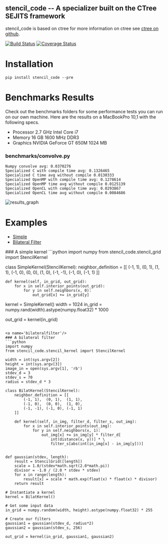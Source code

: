 stencil_code -- A specializer built on the CTree SEJITS framework
-------

stencil_code is based on ctree
for more information on ctree see [ctree on github](http://github.com/ucb-sejits/ctree>).

[![Build Status](https://travis-ci.org/ucb-sejits/stencil_code.svg?branch=master)](https://travis-ci.org/ucb-sejits/stencil_code)
[![Coverage Status](https://coveralls.io/repos/ucb-sejits/stencil_code/badge.png?branch=master)](https://coveralls.io/r/ucb-sejits/stencil_code?branch=master)

Installation
============

```
pip install stencil_code --pre
```

Benchmarks Results
==================
Check out the benchmarks folders for some performance tests you can run 
on our own machine.  Here are the results on a MacBookPro 10,1 with the 
following specs.
* Processor  2.7 GHz Intel Core i7
* Memory  16 GB 1600 MHz DDR3
* Graphics  NVIDIA GeForce GT 650M 1024 MB

### benchmarks/convolve.py
```
Numpy convolve avg: 0.0370276
Specialized C with compile time avg: 0.1326465
Specialized C time avg without compile 0.0130333
Specialized OpenMP with compile time avg: 0.1278614
Specialized OpenMP time avg without compile 0.0125139
Specialized OpenCL with compile time avg: 0.0293867
Specialized OpenCL time avg without compile 0.0084686
```

![results_graph](https://raw.github.com/ucb-sejits/stencil_code/master/benchmarks/convolve_results.png)

Examples
=============
* [Simple](#simple)  
* [Bilateral Filter](#bilateralfilter)

<a name='simple'/>
### A simple kernel
```python
import numpy
from stencil_code.stencil_grid import StencilKernel

class SimpleKernel(StencilKernel):
    neighbor_definition = [[
        (-1, 1),  (0, 1),  (1, 1),
        (-1, 0),  (0, 0),  (1, 0),
        (-1, -1), (-1, 0), (-1, 1)
    ]]

    def kernel(self, in_grid, out_grid):
        for x in self.interior_points(out_grid):
            for y in self.neighbors(x, 0):
                out_grid[x] += in_grid[y]


kernel = SimpleKernel()
width = 1024
in_grid = numpy.rand(width).astype(numpy.float32) * 1000

out_grid = kernel(in_grid)
```

<a name='bilateralfilter'/>
### A bilateral filter
```python
import numpy
from stencil_code.stencil_kernel import StencilKernel

width = int(sys.argv[2])
height = int(sys.argv[3])
image_in = open(sys.argv[1], 'rb')
stdev_d = 3
stdev_s = 70
radius = stdev_d * 3

class BilatKernel(StencilKernel):
    neighbor_definition = [[
        (-1, 1),  (0, 1),  (1, 1),
        (-1, 0),  (0, 0),  (1, 0),
        (-1, -1), (-1, 0), (-1, 1)
    ]]

    def kernel(self, in_img, filter_d, filter_s, out_img):
        for x in self.interior_points(out_img):
            for y in self.neighbors(x, 1):
                out_img[x] += in_img[y] * filter_d[
                    int(distance(x, y))] * \
                    filter_s[abs(int(in_img[x] - in_img[y]))]


def gaussian(stdev, length):
    result = StencilGrid([length])
    scale = 1.0/(stdev*math.sqrt(2.0*math.pi))
    divisor = -1.0 / (2.0 * stdev * stdev)
    for x in range(length):
        result[x] = scale * math.exp(float(x) * float(x) * divisor)
    return result

# Instantiate a kernel
kernel = BilatKernel()

# Get some input data
in_grid = numpy.random(width, height).astype(numpy.float32) * 255

# Create our filters
gaussian1 = gaussian(stdev_d, radius*2)
gaussian2 = gaussian(stdev_s, 256)

out_grid = kernel(in_grid, gaussian1, gaussian2)
```
